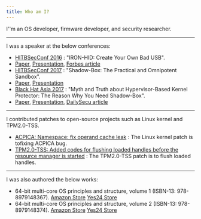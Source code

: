 ```yaml
---
title: Who am I?
---
```

I''m an OS developer, firmware developer, and security researcher.

---
I was a speaker at the below conferences:
 - [HITBSecConf 2016](http://conference.hitb.org/hitbsecconf2016ams/sessions/iron-hid-create-your-own-bad-usb-device/) : "IRON-HID: Create Your Own Bad USB". 
  - [Paper](http://conference.hitb.org/hitbsecconf2016ams/wp-content/uploads/2015/11/Seunghun-Han-IRON-HID-Create-Your-Own-Bad-USB-Device.pdf), [Presentation](http://conference.hitb.org/hitbsecconf2016ams/wp-content/uploads/2015/11/D1T2-Seunghun-Han-Create-Your-Own-Bad-USB-Device.pdf), [Forbes article](https://www.forbes.com/sites/thomasbrewster/2016/07/13/powershock-mobile-charger-hacks-android-phones/#289b27ae3448)
 - [HITBSecConf 2017](http://conference.hitb.org/hitbsecconf2017ams/sessions/shadowbox-the-practical-and-omnipotent-sandbox/) : "Shadow-Box: The Practical and Omnipotent Sandbox". 
  - [Paper](http://conference.hitb.org/hitbsecconf2017ams/wp-content/uploads/2015/11/Shadow-box-Whitepaper.pdf), [Presentation](http://conference.hitb.org/hitbsecconf2017ams/materials/D1T2%20-%20Seunghun%20Han%20-%20Shadow-Box%20-%20The%20Practical%20and%20Omnipotent%20Sandbox.pdf)
 - [Black Hat Asia 2017](https://www.blackhat.com/asia-17/briefings.html#myth-and-truth-about-hypervisor-based-kernel-protector-the-reason-why-you-need-shadow-box) : "Myth and Truth about Hypervisor-Based Kernel Protector: The Reason Why You Need Shadow-Box". 
  - [Paper](https://www.blackhat.com/docs/asia-17/materials/asia-17-Han-Myth-And-Truth-about-Hypervisor-Based-Kernel-Protector-The-Reason-Why-You-Need-Shadowbox-wp.pdf), [Presentation](https://www.blackhat.com/docs/asia-17/materials/asia-17-Han-Myth-And-Truth-about-Hypervisor-Based-Kernel-Protector-The-Reason-Why-You-Need-Shadowbox.pdf), [DailySecu article](http://www.dailysecu.com/?mod=news&act=articleView&idxno=19370)
---
I contributed patches to open-source projects such as Linux kernel and TPM2.0-TSS.
 - [ACPICA: Namespace: fix operand cache leak](https://github.com/acpica/acpica/commit/a23325b2) : The Linux kernel patch is tofixing ACPICA bug.
 - [TPM2.0-TSS: Added codes for flushing loaded handles before the resource manager is started](https://github.com/01org/TPM2.0-TSS/pull/90/commits/e196c7e1007dcb1f9b6acbbb0b890e4c7bd7cdd5) : The TPM2.0-TSS patch is to flush loaded handles.

---
I was also authored the below works: 
 - 64-bit multi-core OS principles and structure, volume 1 (ISBN-13: 978-8979148367). [Amazon Store](https://www.amazon.co.uk/64-bit-multi-core-principles-structure-Korean/dp/8979148364) [Yes24 Store](http://www.yes24.com/24/goods/5270659?scode=032&OzSrank=1)
 - 64-bit multi-core OS principles and structure, volume 2 (ISBN-13: 978-8979148374). [Amazon Store](https://www.amazon.co.uk/64-bit-multi-core-principles-structure-Korean/dp/8979148372) [Yes24 Store](http://www.yes24.com/24/goods/5270667?scode=032&OzSrank=2)
